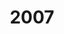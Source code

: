 ---
title: '2007'
indice: 0.39052178325618875
countries:
- title: Australia
  code: AUS
  indice: 0.43042395787419707
- title: Austria
  code: AUT
  indice: 0.3675377528711633
- title: Belgium
  code: BEL
  indice: 0.4130952454173251
- title: Czechia
  code: CZE
  indice: 0.3317381526245589
- title: Denmark
  code: DNK
  indice: 0.40536546824793795
- title: Finland
  code: FIN
  indice: 0.35546279904500494
- title: France
  code: FRA
  indice: 0.45036081029730923
- title: Germany
  code: DEU
  indice: 0.3995165709059453
- title: Greece
  code: GRC
  indice: 0.41410982414729103
- title: Hungary
  code: HUN
  indice: 0.36714968733216496
- title: Iceland
  code: ISL
  indice: 0.45016670745415277
- title: Ireland
  code: IRL
  indice: 0.3992377457635153
- title: Italy
  code: ITA
  indice: 0.40531559971822245
- title: Japan
  code: JPN
  indice: 0.3833881267988327
- title: Korea
  code: KOR
  indice: 0.3542815101935161
- title: Luxembourg
  code: LUX
  indice: 0.5366176572323708
- title: Mexico
  code: MEX
  indice: 0.34266681124773885
- title: Netherlands
  code: NLD
  indice: 0.4329160170204889
- title: New Zealand
  code: NZL
  indice: 0.41898112017532424
- title: Norway
  code: NOR
  indice: 0.35819247347164146
- title: Poland
  code: POL
  indice: 0.3371352324840698
- title: Portugal
  code: PRT
  indice: 0.4043810588795557
- title: Slovakia
  code: SVK
  indice: 0.3356952026532664
- title: Spain
  code: ESP
  indice: 0.38399734948090236
- title: Sweden
  code: SWE
  indice: 0.3979349576190438
- title: Switzerland
  code: CHE
  indice: 0.4005230927272365
- title: Turkey
  code: TUR
  indice: 0.32426861241302996
- title: United Kingdom
  code: GBR
  indice: 0.46756702604241723
- title: Chile
  code: CHL
  indice: 0.34231702794004315
- title: China
  code: CHN
  indice: 0.2820127634064379
- title: Estonia
  code: EST
  indice: 0.3673159377414035
- title: Slovenia
  code: SVN
  indice: 0.34867225260070844
- title: South Africa
  code: ZAF
  indice: 0.420850252890568
- title: Euro area
  code: EA
  indice: 0.41038963452522903
- title: Europe
  code: EU
  indice: 0.4050718364716559
- title: United States of America
  code: USA
  indice: 0.4574617113711765
- title: Israel
  code: ISR
  indice: 0.4423076547927062
- title: Canada
  code: CAN
  indice: 0.40817957239576436
- title: Brazil
  code: BRA
  indice: 0.39943720406276917
- title: El Salvador
  code: LVA
  indice: 0.396412023244053
- title: Costa Rica
  code: CRI
  indice: 0.36988382981379425
- title: Lithuania
  code: LTU
  indice: 0.32649603950780814
- title: Colombia
  code: COL
  indice: 0.34760236911377584
---